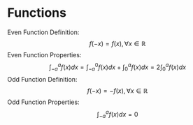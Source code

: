 # Functions

Even Function Definition:
$$
f(-x) = f(x), \forall x \in \mathbb{R}
$$
Even Function Properties:
$$
\int_{-a}^{a} f(x)dx = \int_{-a}^{0} f(x)dx + \int_{0}^{a} f(x)dx = 2\int_{0}^{a} f(x)dx
$$
Odd Function Definition:
$$
f(-x) = -f(x), \forall x \in \mathbb{R}
$$
Odd Function Properties:
$$
\int_{-a}^{a} f(x)dx = 0
$$
